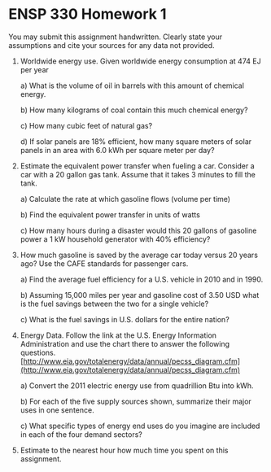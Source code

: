 # ENSP 330 Homework 1


<!--
pedagogical goals
- test back of envelope ability
- show ability to convert units
- find and interpret reliable sources of data
- calculate overall efficiency from chain of efficiencies
- understanding of energy conversion processes
-->

<!--
- give a more basic power and energy problem
- give something that tests writing skills
-->

You may submit this assignment handwritten.  Clearly state your
assumptions and cite your sources for any data not provided.


1) Worldwide energy use.  Given worldwide energy consumption at 474 EJ
   per year

    a) What is the volume of oil in barrels with this amount of chemical
        energy.

    b) How many kilograms of coal contain this much chemical energy?

    c) How many cubic feet of natural gas?

    d) If solar panels are 18% efficient, how many square meters of
    solar panels in an area with 6.0 kWh per square meter per day?



2) Estimate the equivalent power transfer when fueling a car.  Consider
a car with a 20 gallon gas tank.  Assume that it takes 3 minutes to fill
the tank.

    a) Calculate the rate at which gasoline flows (volume per time)

    b) Find the equivalent power transfer in units of watts

    c) How many hours during a disaster would this 20 gallons of
    gasoline power a 1 kW household generator with 40% efficiency?



4) How much gasoline is saved by the average car today versus 20 years
ago?  Use the CAFE standards for passenger cars.

    a) Find the average fuel efficiency for a U.S. vehicle in 2010 and
    in 1990.

    b) Assuming 15,000 miles per year and gasoline cost of 3.50 USD what
    is the fuel savings between the two for a single vehicle?

    c) What is the fuel savings in U.S. dollars for the entire nation?



5) 	Energy Data.  Follow the link at the U.S. Energy Information
Administration and use the chart there to answer the following
questions.
[http://www.eia.gov/totalenergy/data/annual/pecss_diagram.cfm](http://www.eia.gov/totalenergy/data/annual/pecss_diagram.cfm)


    a) Convert the 2011 electric energy use from quadrillion Btu into kWh.

    b) For each of the five supply sources shown, summarize their major
    uses in one sentence.

    c) What specific types of energy end uses do you imagine are included
    in each of the four demand sectors?


6) Estimate to the nearest hour how much time you spent on this
assignment.



